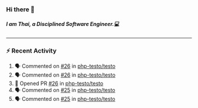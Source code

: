 ### Hi there 👋

##### I am Thai, a Disciplined Software Engineer.💻

---

### ⚡ Recent Activity
<!--START_SECTION:activity-->
1. 🗣 Commented on [#26](https://github.com/php-testo/testo/pull/26#issuecomment-3470979101) in [php-testo/testo](https://github.com/php-testo/testo)
2. 🗣 Commented on [#26](https://github.com/php-testo/testo/pull/26#issuecomment-3465881642) in [php-testo/testo](https://github.com/php-testo/testo)
3. 💪 Opened PR [#26](undefined) in [php-testo/testo](https://github.com/php-testo/testo)
4. 🗣 Commented on [#25](https://github.com/php-testo/testo/pull/25#issuecomment-3455538646) in [php-testo/testo](https://github.com/php-testo/testo)
5. 🗣 Commented on [#25](https://github.com/php-testo/testo/pull/25#issuecomment-3455232534) in [php-testo/testo](https://github.com/php-testo/testo)
<!--END_SECTION:activity-->
